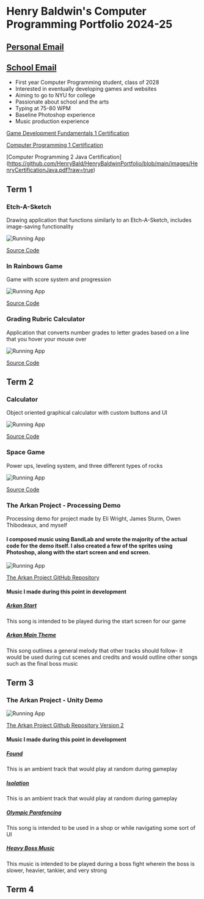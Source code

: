 # Henry Baldwin's Computer Programming Portfolio 2024-25
## [Personal Email](mailto:henryjamesbaldwin@gmail.com)
## [School Email](mailto:415231@graniteschools.org)
* First year Computer Programming student, class of 2028
* Interested in eventually developing games and websites
* Aiming to go to NYU for college
* Passionate about school and the arts
* Typing at 75-80 WPM
* Baseline Photoshop experience
* Music production experience

[Game Development Fundamentals 1 Certification](https://github.com/HenryBald/HenryComputerProgrammingPortfolio/blob/main/images/HenryBaldwinGameDevFund.pdf?raw=true)

[Computer Programming 1 Certification](https://github.com/HenryBald/comprog1a3portfolio/blob/main/images/HenryCertificationComputerProg.pdf?raw=true)

[Computer Programming 2 Java Certification]
(https://github.com/HenryBald/HenryBaldwinPortfolio/blob/main/images/HenryCertificationJava.pdf?raw=true)

  
## Term 1

### Etch-A-Sketch
Drawing application that functions similarly to an Etch-A-Sketch, includes image-saving functionality

![Running App](https://github.com/HenryBald/comprog1a3portfolio/blob/main/images/EAS.png?raw=true)

[Source Code](https://github.com/HenryBald/comprog1a3portfolio/tree/main/src/term1/EthASketch)

### In Rainbows Game
Game with score system and progression

![Running App](https://github.com/HenryBald/comprog1a3portfolio/blob/main/images/ShapeGame.png?raw=true)

[Source Code](https://github.com/HenryBald/comprog1a3portfolio/tree/main/src/term1/ShapeGame)

### Grading Rubric Calculator
Application that converts number grades to letter grades based on a line that you hover your mouse over

![Running App](https://github.com/HenryBald/comprog1a3portfolio/blob/main/images/GradingRubric.png?raw=true)

[Source Code](https://github.com/HenryBald/comprog1a3portfolio/tree/main/src/term1/Grading_Rubric_Assignment.pde)

## Term 2

### Calculator 
Object oriented graphical calculator with custom buttons and UI

![Running App](https://github.com/HenryBald/comprog1a3portfolio/blob/main/images/calc1.png?raw=true)

[Source Code](https://github.com/HenryBald/comprog1a3portfolio/tree/main/src/term2/Calculator)

### Space Game
Power ups, leveling system, and three different types of rocks

![Running App](https://github.com/HenryBald/comprog1a3portfolio/blob/main/images/SpaceGame.png?raw=true)

[Source Code](https://github.com/HenryBald/comprog1a3portfolio/tree/main/src/term2/SpaceGame)

### The Arkan Project - Processing Demo
Processing demo for project made by Eli Wright, James Sturm, Owen Thibodeaux, and myself
#### I composed music using BandLab and wrote the majority of the actual code for the demo itself. I also created a few of the sprites using Photoshop, along with the start screen and end screen.

![Running App](https://github.com/HenryBald/comprog1a3portfolio/blob/main/images/ArkanDemoRunning.png?raw=true)

[The Arkan Project GitHub Repository](https://github.com/Error4984/The-Arkan-Project)

#### Music I made during this point in development

##### [Arkan Start](https://github.com/HenryBald/HenryComputerProgrammingPortfolio/blob/main/audio/ArkanStart.wav?raw=true)

This song is intended to be played during the start screen for our game

##### [Arkan Main Theme](https://github.com/HenryBald/HenryComputerProgrammingPortfolio/blob/main/audio/HenryArkan.wav?raw=true)

This song outlines a general melody that other tracks should follow- it would be used during cut scenes and credits and would outline other songs such as the final boss music 

## Term 3

### The Arkan Project - Unity Demo
![Running App](https://github.com/HenryBald/HenryComputerProgrammingPortfolio/blob/main/images/ArkanProjectDemo2.png?raw=true)

[The Arkan Project Github Repository Version 2](https://github.com/Masterpaul562/The-Arkan-Project)

#### Music I made during this point in development

##### [Found](https://github.com/HenryBald/HenryComputerProgrammingPortfolio/blob/main/audio/Found.wav?raw=true)

This is an ambient track that would play at random during gameplay

##### [Isolation](https://github.com/HenryBald/HenryComputerProgrammingPortfolio/blob/main/audio/Isolation.wav?raw=true)

This is an ambient track that would play at random during gameplay

##### [Olympic Parafencing](https://github.com/HenryBald/HenryComputerProgrammingPortfolio/blob/main/audio/OlympicParafencing.wav?raw=true)

This song is intended to be used in a shop or while navigating some sort of UI

##### [Heavy Boss Music](https://github.com/HenryBald/HenryComputerProgrammingPortfolio/blob/main/audio/Heavy_BossShortVersion.wav?raw=true)

This music is intended to be played during a boss fight wherein the boss is slower, heavier, tankier, and very strong

## Term 4


